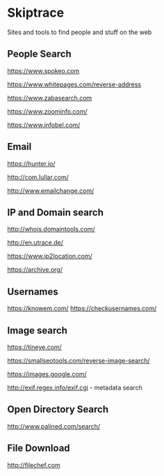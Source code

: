# Skiptrace
Sites and tools to find people and stuff on the web

## People Search
https://www.spokeo.com

https://www.whitepages.com/reverse-address

https://www.zabasearch.com

https://www.zoominfo.com/

https://www.infobel.com/

## Email
https://hunter.io/

http://com.lullar.com/

http://www.emailchange.com/

## IP and Domain search
http://whois.domaintools.com/

http://en.utrace.de/

https://www.ip2location.com/

https://archive.org/

## Usernames
https://knowem.com/
https://checkusernames.com/

## Image search
https://tineye.com/

https://smallseotools.com/reverse-image-search/

https://images.google.com/

http://exif.regex.info/exif.cgi  - metadata search

## Open Directory Search
http://www.palined.com/search/

## File Download
http://filechef.com
